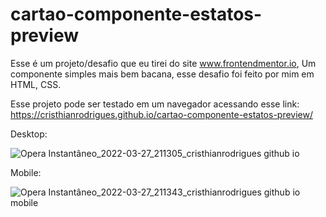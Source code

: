 # cartao-componente-estatos-preview

Esse é um projeto/desafio que eu tirei do site www.frontendmentor.io, Um componente simples mais bem bacana, esse desafio foi feito por mim em HTML, CSS.

Esse projeto pode ser testado em um navegador acessando esse link: https://cristhianrodrigues.github.io/cartao-componente-estatos-preview/




Desktop:

![Opera Instantâneo_2022-03-27_211305_cristhianrodrigues github io](https://user-images.githubusercontent.com/49444405/160307459-023667e9-484e-4584-b0ef-90561f049402.png)

Mobile:

![Opera Instantâneo_2022-03-27_211343_cristhianrodrigues github io mobile](https://user-images.githubusercontent.com/49444405/160307463-79deeea4-9e8d-41ef-9a69-64a376b52a0e.png)
